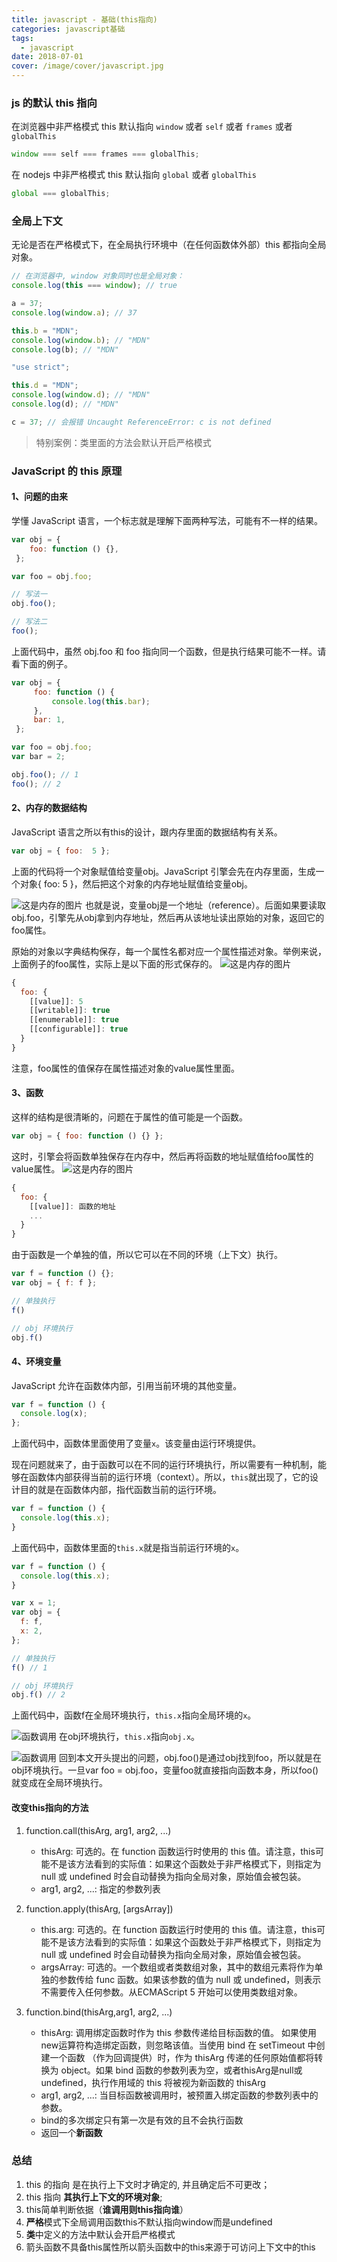 ```yaml
---
title: javascript - 基础(this指向)
categories: javascript基础
tags:
  - javascript
date: 2018-07-01
cover: /image/cover/javascript.jpg
---
```


### js 的默认 this 指向

在浏览器中非严格模式 this 默认指向 `window` 或者 `self` 或者 `frames` 或者 `globalThis`

```javascript
window === self === frames === globalThis;
```

在 nodejs 中非严格模式 this 默认指向 `global` 或者 `globalThis`

```javascript
global === globalThis;
```

### 全局上下文

无论是否在严格模式下，在全局执行环境中（在任何函数体外部）this 都指向全局对象。

```javascript
// 在浏览器中, window 对象同时也是全局对象：
console.log(this === window); // true

a = 37;
console.log(window.a); // 37

this.b = "MDN";
console.log(window.b); // "MDN"
console.log(b); // "MDN"
```

```javascript
"use strict";

this.d = "MDN";
console.log(window.d); // "MDN"
console.log(d); // "MDN"

c = 37; // 会报错 Uncaught ReferenceError: c is not defined
```

>特别案例：类里面的方法会默认开启严格模式

### JavaScript 的 this 原理

#### 1、问题的由来

学懂 JavaScript 语言，一个标志就是理解下面两种写法，可能有不一样的结果。

   ```javascript
   var obj = {
       foo: function () {},
    };

   var foo = obj.foo;

   // 写法一
   obj.foo();

   // 写法二
   foo();
   ```

上面代码中，虽然 obj.foo 和 foo 指向同一个函数，但是执行结果可能不一样。请看下面的例子。

   ```javascript
   var obj = {
        foo: function () {
            console.log(this.bar);
        },
        bar: 1,
    };

   var foo = obj.foo;
   var bar = 2;

   obj.foo(); // 1
   foo(); // 2
   ```

#### 2、内存的数据结构

JavaScript 语言之所以有this的设计，跟内存里面的数据结构有关系。

```javascript
var obj = { foo:  5 };
```

上面的代码将一个对象赋值给变量obj。JavaScript 引擎会先在内存里面，生成一个对象{ foo: 5 }，然后把这个对象的内存地址赋值给变量obj。

![这是内存的图片](/image/md-image/内存.png "内存分配的图片")
也就是说，变量obj是一个地址（reference）。后面如果要读取obj.foo，引擎先从obj拿到内存地址，然后再从该地址读出原始的对象，返回它的foo属性。

原始的对象以字典结构保存，每一个属性名都对应一个属性描述对象。举例来说，上面例子的foo属性，实际上是以下面的形式保存的。
![这是内存的图片](/image/md-image/obj内存.png "内存分配的图片")

```javascript
{
  foo: {
    [[value]]: 5
    [[writable]]: true
    [[enumerable]]: true
    [[configurable]]: true
  }
}
```

注意，foo属性的值保存在属性描述对象的value属性里面。

#### 3、函数

这样的结构是很清晰的，问题在于属性的值可能是一个函数。

```javascript
var obj = { foo: function () {} };
```

这时，引擎会将函数单独保存在内存中，然后再将函数的地址赋值给foo属性的value属性。
![这是内存的图片](/image/md-image/func内存.png "内存分配的图片")

```javascript
{
  foo: {
    [[value]]: 函数的地址
    ...
  }
}
```

由于函数是一个单独的值，所以它可以在不同的环境（上下文）执行。

```javascript
var f = function () {};
var obj = { f: f };

// 单独执行
f()

// obj 环境执行
obj.f()
```

#### 4、环境变量

JavaScript 允许在函数体内部，引用当前环境的其他变量。

```javascript
var f = function () {
  console.log(x);
};
```

上面代码中，函数体里面使用了变量`x`。该变量由运行环境提供。

现在问题就来了，由于函数可以在不同的运行环境执行，所以需要有一种机制，能够在函数体内部获得当前的运行环境（context）。所以，`this`就出现了，它的设计目的就是在函数体内部，指代函数当前的运行环境。

```javascript
var f = function () {
  console.log(this.x);
}
```

上面代码中，函数体里面的`this.x`就是指当前运行环境的`x`。

```javascript
var f = function () {
  console.log(this.x);
}

var x = 1;
var obj = {
  f: f,
  x: 2,
};

// 单独执行
f() // 1

// obj 环境执行
obj.f() // 2
```

上面代码中，函数f在全局环境执行，`this.x`指向全局环境的`x`。

![函数调用](/image/md-image/func1.png "函数调用内存指向")
在obj环境执行，`this.x`指向`obj.x`。

![函数调用](/image/md-image/func2.png "函数调用内存指向")
回到本文开头提出的问题，obj.foo()是通过obj找到foo，所以就是在obj环境执行。一旦var foo = obj.foo，变量foo就直接指向函数本身，所以foo()就变成在全局环境执行。

#### 改变this指向的方法

1. function.call(thisArg, arg1, arg2, ...)
    - thisArg: 可选的。在 function 函数运行时使用的 this 值。请注意，this可能不是该方法看到的实际值：如果这个函数处于非严格模式下，则指定为 null 或 undefined 时会自动替换为指向全局对象，原始值会被包装。
    - arg1, arg2, ...: 指定的参数列表

2. function.apply(thisArg, [argsArray])
    - this.arg: 可选的。在 function 函数运行时使用的 this 值。请注意，this可能不是该方法看到的实际值：如果这个函数处于非严格模式下，则指定为 null 或 undefined 时会自动替换为指向全局对象，原始值会被包装。
    - argsArray: 可选的。一个数组或者类数组对象，其中的数组元素将作为单独的参数传给 func 函数。如果该参数的值为 null 或  undefined，则表示不需要传入任何参数。从ECMAScript 5 开始可以使用类数组对象。
3. function.bind(thisArg,arg1, arg2, ...)
    - thisArg: 调用绑定函数时作为 this 参数传递给目标函数的值。 如果使用new运算符构造绑定函数，则忽略该值。当使用 bind 在 setTimeout 中创建一个函数
      （作为回调提供）时，作为 thisArg 传递的任何原始值都将转换为 object。如果 bind 函数的参数列表为空，或者thisArg是null或undefined，执行作用域的 this 将被视为新函数的 thisArg
    - arg1, arg2, ...: 当目标函数被调用时，被预置入绑定函数的参数列表中的参数。
    - bind的多次绑定只有第一次是有效的且不会执行函数
    - 返回一个**新函数**

### 总结

1. this 的指向 是在执行上下文时才确定的, 并且确定后不可更改；
2. this 指向 **其执行上下文的环境对象**;
3. this简单判断依据（**谁调用则this指向谁**）
4. **严格**模式下全局调用函数this不默认指向window而是undefined
5. **类**中定义的方法中默认会开启严格模式
6. 箭头函数不具备this属性所以箭头函数中的this来源于可访问上下文中的this
